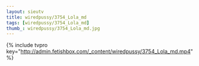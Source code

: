 ```yaml
--- 
layout: sieutv
title: wiredpussy/3754_Lola_md
tags: [wiredpussy/3754_Lola_md]
thumb_: wiredpussy/3754_Lola_md.jpg
---
```

{% include tvpro key="http://admin.fetishbox.com/_content/wiredpussy/3754_Lola_md.mp4" %} 
